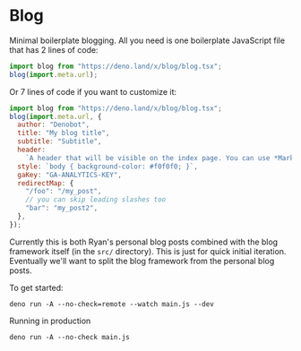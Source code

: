# Blog

Minimal boilerplate blogging. All you need is one boilerplate JavaScript file
that has 2 lines of code:

```js
import blog from "https://deno.land/x/blog/blog.tsx";
blog(import.meta.url);
```

Or 7 lines of code if you want to customize it:

```js
import blog from "https://deno.land/x/blog/blog.tsx";
blog(import.meta.url, {
  author: "Denobot",
  title: "My blog title",
  subtitle: "Subtitle",
  header:
    `A header that will be visible on the index page. You can use *Markdown* here.`,
  style: `body { background-color: #f0f0f0; }`,
  gaKey: "GA-ANALYTICS-KEY",
  redirectMap: {
    "/foo": "/my_post",
    // you can skip leading slashes too
    "bar": "my_post2",
  },
});
```

Currently this is both Ryan's personal blog posts combined with the blog
framework itself (in the `src/` directory). This is just for quick initial
iteration. Eventually we'll want to split the blog framework from the personal
blog posts.

To get started:

```
deno run -A --no-check=remote --watch main.js --dev
```

Running in production

```
deno run -A --no-check main.js
```

